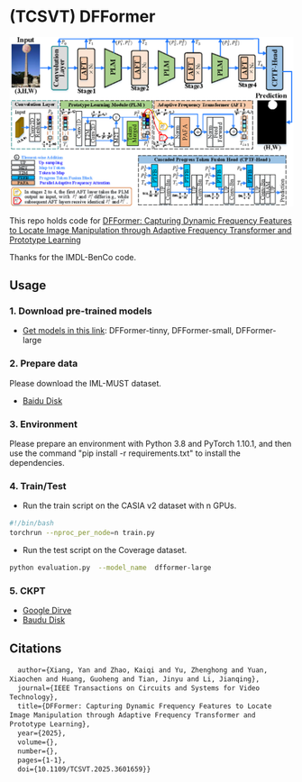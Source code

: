 # (TCSVT) DFFormer
![DFFormer Overview](./images/overview.png)

This repo holds code for [DFFormer: Capturing Dynamic Frequency Features to Locate Image Manipulation through Adaptive Frequency Transformer and Prototype Learning](https://ieeexplore.ieee.org/abstract/document/11134492?casa_token=xL_tKcO99U4AAAAA:SdEWW7_g_jw9nhTrvttm8C8WxmA7ehvBc4e7JFLM_fJKfLJ0RLOxj8AnKXXWU1AOWBTFj55d_myr_w)

Thanks for the IMDL-BenCo code.


## Usage

### 1. Download pre-trained models
* [Get models in this link](https://drive.google.com/drive/folders/1S1BJyFWw4Tlb_ItdtzL9J1TV_as9tIbt?usp=drive_link): DFFormer-tinny, DFFormer-small, DFFormer-large


### 2. Prepare data

Please download the IML-MUST dataset.<br>
* [Baidu Disk](https://pan.baidu.com/s/180TzwbTHj1Q3FOvIwT3vyg?pwd=gdit) <br>

### 3. Environment

Please prepare an environment with Python 3.8 and PyTorch 1.10.1, and then use the command "pip install -r requirements.txt" to install the dependencies.

### 4. Train/Test

- Run the train script on the CASIA v2 dataset with n GPUs.

```bash
#!/bin/bash 
torchrun --nproc_per_node=n train.py
```

- Run the test script on the Coverage dataset.

```bash
python evaluation.py  --model_name  dfformer-large
```

### 5. CKPT
* [Google Dirve](https://drive.google.com/drive/folders/1S1BJyFWw4Tlb_ItdtzL9J1TV_as9tIbt?usp=drive_link)
* [Baudu Disk](https://pan.baidu.com/s/1x9SkoEO8-QWA7yquSgx1Ew?pwd=gdit)

## Citations

```@ARTICLE{11134492,
  author={Xiang, Yan and Zhao, Kaiqi and Yu, Zhenghong and Yuan, Xiaochen and Huang, Guoheng and Tian, Jinyu and Li, Jianqing},
  journal={IEEE Transactions on Circuits and Systems for Video Technology}, 
  title={DFFormer: Capturing Dynamic Frequency Features to Locate Image Manipulation through Adaptive Frequency Transformer and Prototype Learning}, 
  year={2025},
  volume={},
  number={},
  pages={1-1},
  doi={10.1109/TCSVT.2025.3601659}}

```

